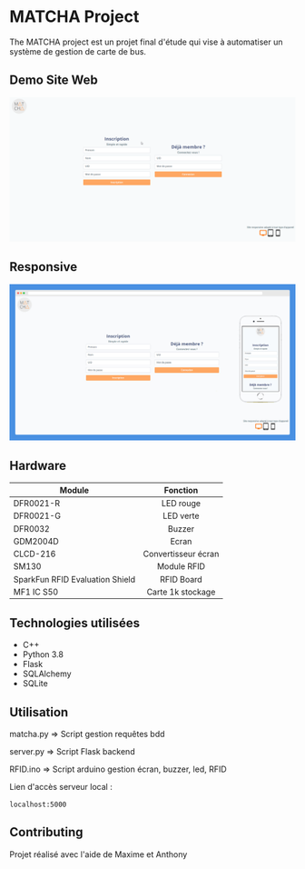 # MATCHA Project

The MATCHA project est un projet final d'étude qui vise à automatiser un système de gestion de carte de bus.

## Demo Site Web
 ![Demo site Web](demo/demo_pc.gif)

## Responsive
![Demo site Web](demo/demo_responsive.jpg)

## Hardware

| Module                          |       Fonction      |
|---------------------------------|:-------------------:|
| DFR0021-R                       | LED rouge           |
| DFR0021-G                       | LED verte           |
| DFR0032                         | Buzzer              |
| GDM2004D                        | Ecran               |
| CLCD-216                        | Convertisseur écran |
| SM130                           | Module RFID         |
| SparkFun RFID Evaluation Shield | RFID Board          |
| MF1 IC S50                      | Carte 1k stockage   |

## Technologies utilisées

* C++
* Python 3.8
* Flask
* SQLAlchemy
* SQLite

## Utilisation

matcha.py => Script gestion requêtes bdd

server.py => Script Flask backend

RFID.ino => Script arduino gestion écran, buzzer, led, RFID

Lien d'accès serveur local :

```
localhost:5000
```

## Contributing
Projet réalisé avec l'aide de Maxime et Anthony
